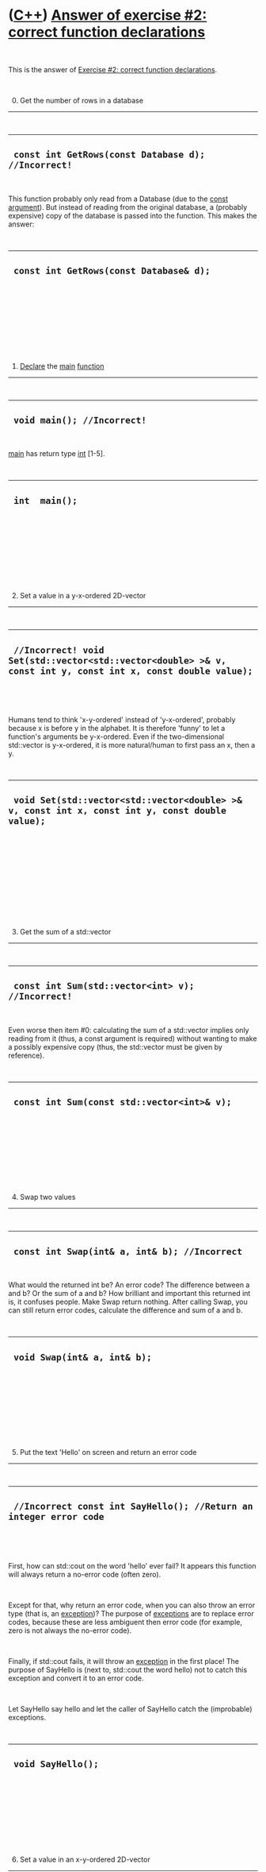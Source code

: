 



 

 

 

 

 

([C++](Cpp.htm)) [Answer of exercise \#2: correct function declarations](CppExerciseCorrectFunctionDeclarationsAnswer.htm)
==========================================================================================================================

 

This is the answer of [Exercise \#2: correct function
declarations](CppExerciseCorrectFunctionDeclarations.htm).

 

0) Get the number of rows in a database
---------------------------------------

 

  ------------------------------------------------------
  ` const int GetRows(const Database d); //Incorrect!`
  ------------------------------------------------------

 

This function probably only read from a Database (due to the [const
argument](CppConstArgument.htm)). But instead of reading from the
original database, a (probably expensive) copy of the database is passed
into the function. This makes the answer:

 

  ------------------------------------------
  ` const int GetRows(const Database& d);`
  ------------------------------------------

 

 

 

 

 

1) [Declare](CppDeclaration.htm) the [main](CppMain.htm) [function](CppFunction.htm)
------------------------------------------------------------------------------------

 

  ------------------------------
  ` void main(); //Incorrect!`
  ------------------------------

 

[main](CppMain.htm) has return type [int](CppInt.htm) \[1-5\].

 

  -----------------
  ` int  main();`
  -----------------

 

 

 

 

 

2) Set a value in a y-x-ordered 2D-vector
-----------------------------------------

 

  ---------------------------------------------------------------------------------------------------------------
  ` //Incorrect! void Set(std::vector<std::vector<double> >& v, const int y, const int x, const double value);`
  ---------------------------------------------------------------------------------------------------------------

 

 

Humans tend to think 'x-y-ordered' instead of 'y-x-ordered', probably
because x is before y in the alphabet. It is therefore 'funny' to let a
function's arguments be y-x-ordered. Even if the two-dimensional
std::vector is y-x-ordered, it is more natural/human to first pass an x,
then a y.

 

  --------------------------------------------------------------------------------------------------
  ` void Set(std::vector<std::vector<double> >& v, const int x, const int y, const double value);`
  --------------------------------------------------------------------------------------------------

 

 

 

 

 

 

3) Get the sum of a std::vector
-------------------------------

 

  ----------------------------------------------------
  ` const int Sum(std::vector<int> v); //Incorrect!`
  ----------------------------------------------------

 

Even worse then item \#0: calculating the sum of a std::vector implies
only reading from it (thus, a const argument is required) without
wanting to make a possibly expensive copy (thus, the std::vector must be
given by reference).

 

  ----------------------------------------------
  ` const int Sum(const std::vector<int>& v);`
  ----------------------------------------------

 

 

 

 

 

4) Swap two values
------------------

 

  ------------------------------------------------
  ` const int Swap(int& a, int& b); //Incorrect`
  ------------------------------------------------

 

What would the returned int be? An error code? The difference between a
and b? Or the sum of a and b? How brilliant and important this returned
int is, it confuses people. Make Swap return nothing. After calling
Swap, you can still return error codes, calculate the difference and sum
of a and b.

 

  -------------------------------
  ` void Swap(int& a, int& b);`
  -------------------------------

 

 

 

 

 

5) Put the text 'Hello' on screen and return an error code
----------------------------------------------------------

 

  ---------------------------------------------------------------------
  ` //Incorrect const int SayHello(); //Return an integer error code`
  ---------------------------------------------------------------------

 

 

First, how can std::cout on the word 'hello' ever fail? It appears this
function will always return a no-error code (often zero).

 

Except for that, why return an error code, when you can also throw an
error type (that is, an [exception](CppException.htm))? The purpose of
[exceptions](CppException.htm) are to replace error codes, because these
are less ambiguent then error code (for example, zero is not always the
no-error code).

 

Finally, if std::cout fails, it will throw an
[exception](CppException.htm) in the first place! The purpose of
SayHello is (next to, std::cout the word hello) not to catch this
exception and convert it to an error code.

 

Let SayHello say hello and let the caller of SayHello catch the
(improbable) exceptions.

 

  ---------------------
  ` void SayHello();`
  ---------------------

 

 

 

 

 

6) Set a value in an x-y-ordered 2D-vector
------------------------------------------

 

  -----------------------------------------------------------------------------------------------------------------------------------------------------------
  ` //Set a value in an x-y-ordered 2D-vector //Incorrect void Set(std::vector<std::vector<double> >& v, const int& i, const int& j, const double& value);`
  -----------------------------------------------------------------------------------------------------------------------------------------------------------

 

First (similar to \#2), why name the arguments i and j, when writing x
and y is more natural/human? Sure, programmers might like to use i and j
in their for-loops, but a coordinat in a std::vector suggests using x
and y as parameter names.

 

Secondly (although I personally feel it is more correct), one should not
pass an int or double by reference. Build-in data types should be passed
by value.

 

  --------------------------------------------------------------------------------------------------------------------------------------------
  ` //Set a value in an x-y-ordered 2D-vector void Set(std::vector<std::vector<double> >& v, const int x, const int y, const double value);`
  --------------------------------------------------------------------------------------------------------------------------------------------

 

 

 

 

 

7) Calculate the mean and standard deviation of a std::vector
-------------------------------------------------------------

 

  -----------------------------------------------------------------------------------------
  ` const double MeanAndStdDev(const std::vector<double>& v, double& mean); //Incorrect!`
  -----------------------------------------------------------------------------------------

 

A way to be able to let a function return two values. But it might feel
unnatural: passing the mean by reference and returning the standard
deviation. In my humble opinion, if you use references to 'return'
multiple values, uses references for all values.

 

  ------------------------------------------------------------------------------------
  ` void MeanAndStdDev(const std::vector<double>& v, double& mean, double& stdDev);`
  ------------------------------------------------------------------------------------

 

An alternative that I would personally also approve (but do not prefer)
is to return a std::pair. In this std::pair, it is suggested that the
first element is the mean, where the second element is the standard
deviation.

 

  --------------------------------------------------------------------------------
  ` const std::pair<double,double> MeanAndStdDev(const std::vector<double>& v);`
  --------------------------------------------------------------------------------

 

 

 

 

 

8) Display a Widget on screen using std::cout
---------------------------------------------

 

  --------------------------------------
  ` void CoutWidget(const Widget& w);`
  --------------------------------------

 

If one writes the above function, one has to write the following:

 

  ------------------------------
  ` Widget w; w.CoutWidget();`
  ------------------------------

 

But actually, one probably would have wanted to be able to write the
following:

 

  ------------------------------
  ` Widget w; std::cout << w;`
  ------------------------------

 

Also, if you want to stream Widget to a std::ostream, why not stream it
to any std::ostream?

 

  -----------------------------------------------------------------
  ` std::ostream& operator<<(std::ostream& os, const Widget& w);`
  -----------------------------------------------------------------

 

 

 

 

 

9) Assign a color to a certain square on a Rubik's cube
-------------------------------------------------------

 

  --------------------------------------------------------------------------------------------------------------------
  ` //Member function in the interface void SetSquare(const Square& s, const Color& c, RubiksCube& c); //Incorrect!`
  --------------------------------------------------------------------------------------------------------------------

 

Make interface easy to use correctly and hard to use incorrectly
(Meyers). Setting a certain color on a certain square/position of a
Rubik's cube is the equivalent of painting a certain color of a certain
square (people who actually cheat this way, swap the stickers on the
cube). This makes the function very error prone.

 

When you use a real Rubik's cube, you can only turn multiple squares.
This suggests that you might also want to write functions that turns
multiple squares (at a certain position) in a certain direction.

 

  --------------------------------------------------------------------------------------------------------
  ` //Member function in the interface void Turn(const Position& p, const Direction& d, RubiksCube& c);`
  --------------------------------------------------------------------------------------------------------

 

 

 

 

 

[References](CppReference.htm)
------------------------------

 

1.  C++. International Standard. ISO/IEC 14882. Second edition.
    Paragraph 3.6.1.2
2.  http://www.parashift.com/c++-faq-lite/newbie.html\#faq-29.3 : main()
    must return int. Not void, not bool, not float. int. Just int,
    nothing but int, only int. Some compilers accept void main(), but
    that is non-standard and shouldn't be used. Instead use int main()
3.  Herb Sutter. Exceptional C++. ISBN: 0-201-61562-2. Item 21:
    void main() is nonstandard and nonportable.
4.  [Bjarne Stroustrup](CppBjarneStroustrup.htm)'s homepage
    (http://www.research.att.com/\~bs/bs\_faq2.html\#void-main): 'The
    definition 'void main() { /\* ... \*/ }' is not and never has been
    C++, nor has it even been C.'
5.  alt.comp.lang.learn.c-c++ FAQ:
    http://ma.rtij.nl/acllc-c++.FAQ.html\#q3.4: 3.4 Why does everyone
    make so much fuss about "void main()"?. Because the return type of
    the main() function must be int in both C and C++. Anything else
    is undefined. Bottom line - don't try to start a thread about this
    in alt.comp.lang.learn.c-c++ as it has already been discussed many,
    many times and generates more flamage than any other topic.

 

 

 

 

 

 





 



